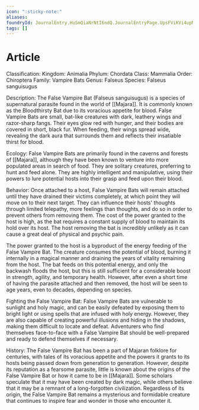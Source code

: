 ```yaml
---
icon: ":sticky-note:"
aliases: 
foundryId: JournalEntry.HuSmQiaNrNtI6ndQ.JournalEntryPage.UpsFViKVi4upMsb4
tags: []
---
```


# Article

Classification: Kingdom: Animalia Phylum: Chordata Class: Mammalia Order: Chiroptera Family: Vampire Bats Genus: Falseus Species: Falseus sanguisugus

Description: The False Vampire Bat (Falseus sanguisugus) is a species of supernatural parasite found in the world of [[Majara]]. It is commonly known as the Bloodthirsty Bat due to its voracious appetite for blood. False Vampire Bats are small, bat-like creatures with dark, leathery wings and razor-sharp fangs. Their eyes glow red with hunger, and their bodies are covered in short, black fur. When feeding, their wings spread wide, revealing the dark aura that surrounds them and reflects their insatiable thirst for blood.

Ecology: False Vampire Bats are primarily found in the caverns and forests of [[Majara]], although they have been known to venture into more populated areas in search of food. They are solitary creatures, preferring to hunt and feed alone. They are highly intelligent and manipulative, using their powers to lure potential hosts into their grasp and feed upon their blood.

Behavior: Once attached to a host, False Vampire Bats will remain attached until they have drained their victims completely, at which point they will move on to their next target. They can influence their hosts' thoughts through limited telepathy, more feelings than thoughts, and do so in order to prevent others from removing them. The cost of the power granted to the host is high, as the bat requires a constant supply of blood to maintain its hold over its host. The host removing the bat is incredibly unlikely as it can cause a great deal of physical and psychic pain.

The power granted to the host is a byproduct of the energy feeding of the False Vampire Bat. The creature consumes the potential of blood, burning it internally in a magical manner and draining the years of vitality remaining from the host. The bat feeds on this potential energy, and only the backwash floods the host, but this is still sufficient for a considerable boost in strength, agility, and temporary health. However, after even a short time of having the parasite attached and then removed, the host will be seen to age years, even to decades, depending on species.

Fighting the False Vampire Bat: False Vampire Bats are vulnerable to sunlight and holy magic, and can be easily defeated by exposing them to bright light or using spells that are infused with holy energy. However, they are also capable of creating powerful illusions and hiding in the shadows, making them difficult to locate and defeat. Adventurers who find themselves face-to-face with a False Vampire Bat should be well-prepared and ready to defend themselves if necessary.

History: The False Vampire Bat has been a part of Majaran folklore for centuries, with tales of its voracious appetite and the powers it grants to its hosts being passed down from generation to generation. However, despite its reputation as a fearsome parasite, little is known about the origins of the False Vampire Bat or how it came to be in [[Majara]]. Some scholars speculate that it may have been created by dark magic, while others believe that it may be a remnant of a long-forgotten civilization. Regardless of its origin, the False Vampire Bat remains a mysterious and formidable creature that continues to inspire fear and wonder in those who encounter it.